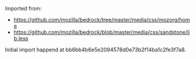 Imported from:
- https://github.com/mozilla/bedrock/tree/master/media/css/mozorg/home
- https://github.com/mozilla/bedrock/blob/master/media/css/sandstone/lib.less

Initial import happend at bb6bb4b6e5e2094578d0e73b2f14ba1c2fe3f7a8.
